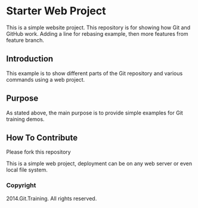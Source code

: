 # Starter Web Project

This is a simple website project.
This repository is for showing how Git and GitHub work. Adding a line for rebasing example, then more features from feature branch.

## Introduction

This example is to show different parts of the Git repository and various commands using a web project.

## Purpose

As stated above, the main purpose is to provide simple examples for Git training demos.

## How To Contribute

Please fork this repository

This is a simple web project, deployment can be on any web server or even local file system.

### Copyright

2014.Git.Training. All rights reserved.